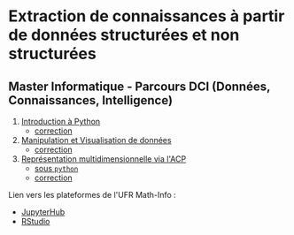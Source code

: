 # Extraction de connaissances à partir de données structurées et non structurées

## Master Informatique - Parcours DCI (Données, Connaissances, Intelligence)

1. [Introduction à Python](seance1-intro-python.html)
    - [correction](seance1-correction.html)
2. [Manipulation et Visualisation de données](seance2-stat-python.html)
    - [correction](seance2-correction.html)
3. [Représentation multidimensionnelle via l'ACP](seance3-acp.html)
    - [sous `python`](seance3-acp-python.html)
    - [correction](seance3-correction.html)

Lien vers les plateformes de l'UFR Math-Info : 
- [JupyterHub](https://jupyter.ens.math-info.univ-paris5.fr/)
- [RStudio](https://rstudio.ens.math-info.univ-paris5.fr/)

<!--
10 séances de 3 heures avec comme sujet : dataming/textmining
sous python ?


3. Analyse de données (ACP, AFC...)
4. Clustering
5. Scoring via régression logistique (?)
6. Arbres de décision
7. Règles d'association
8. Réseaux de neurones (MLP)
9. Evaluation
-->
